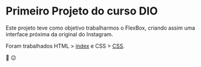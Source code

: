 <h1> Primeiro Projeto do curso DIO </h1>

Este projeto teve como objetivo trabalharmos o FlexBox, criando assim uma interface próxima da original do Instagram. 

Foram trabalhados HTML > <a href="index.html">index</a> e CSS > <a href="css/style.css">CSS</a>.

:slightly_smiling_face: :wink:

